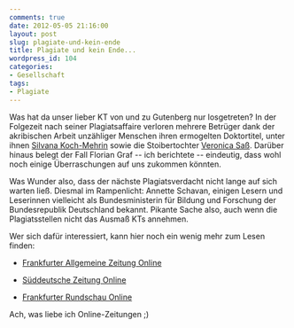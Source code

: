 ```yaml
---
comments: true
date: 2012-05-05 21:16:00
layout: post
slug: plagiate-und-kein-ende
title: Plagiate und kein Ende...
wordpress_id: 104
categories:
- Gesellschaft
tags:
- Plagiate
---
```


Was hat da unser lieber KT von und zu Gutenberg nur losgetreten? In der Folgezeit nach seiner Plagiatsaffaire verloren mehrere Betrüger dank der akribischen Arbeit unzähliger Menschen ihren ermogelten Doktortitel, unter ihnen [Silvana Koch-Mehrin](http://www.spiegel.de/unispiegel/studium/0,1518,768607,00.html) sowie die Stoibertochter [Veronica Saß](http://de.vroniplag.wikia.com/wiki/Vs). Darüber hinaus belegt der Fall Florian Graf -- ich berichtete -- eindeutig, dass wohl noch einige Überraschungen auf uns zukommen könnten.

Was Wunder also, dass der nächste Plagiatsverdacht nicht lange auf sich warten ließ. Diesmal im Rampenlicht: Annette Schavan, einigen Lesern und Leserinnen vielleicht als Bundesministerin für Bildung und Forschung der Bundesrepublik Deutschland bekannt. Pikante Sache also, auch wenn die Plagiatsstellen nicht das Ausmaß KTs annehmen.

Wer sich dafür interessiert, kann hier noch ein wenig mehr zum Lesen finden:



	
  * [Frankfurter Allgemeine Zeitung Online](http://www.faz.net/aktuell/politik/inland/annette-schavan-unter-druck-kein-zufall-kein-irrtum-sondern-absicht-11740694.html)

	
  * [Süddeutsche Zeitung Online](http://www.sueddeutsche.de/karriere/plagiatsvorwuerfe-gegen-bildungsministerin-schavan-das-problem-mit-den-quellen-1.1349258)

	
  * [Frankfurter Rundschau Online](http://www.fr-online.de/politik/plagiatsverdacht-druck-auf-schavan-waechst,1472596,15117308.html)




Ach, was liebe ich Online-Zeitungen ;)
